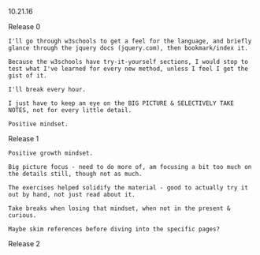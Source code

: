 10.21.16

Release 0

	I'll go through w3schools to get a feel for the language, and briefly glance through the jquery docs (jquery.com), then bookmark/index it.

	Because the w3schools have try-it-yourself sections, I would stop to test what I've learned for every new method, unless I feel I get the gist of it.

	I'll break every hour.

	I just have to keep an eye on the BIG PICTURE & SELECTIVELY TAKE NOTES, not for every little detail.

	Positive mindset.

Release 1

	Positive growth mindset.

	Big picture focus - need to do more of, am focusing a bit too much on the details still, though not as much.

	The exercises helped solidify the material - good to actually try it out by hand, not just read about it.

	Take breaks when losing that mindset, when not in the present & curious.

	Maybe skim references before diving into the specific pages?

Release 2

	